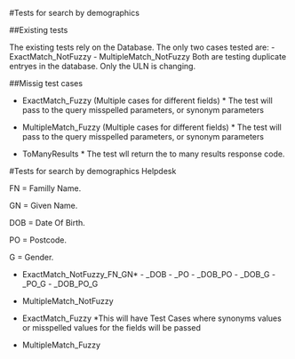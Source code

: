 #Tests for search by demographics

##Existing tests

The existing tests rely on the Database.
The only two cases tested are:
        - ExactMatch_NotFuzzy
        - MultipleMatch_NotFuzzy
Both are testing duplicate entryes in the database. Only the ULN is changing.

##Missig test cases

- ExactMatch_Fuzzy (Multiple cases for different fields)
        * The test will pass to the query misspelled parameters, or synonym parameters  

- MultipleMatch_Fuzzy (Multiple cases for different fields)
        * The test will pass to the query misspelled parameters, or synonym parameters  

- ToManyResults
        * The test wll return the to many results response code. 


#Tests for search by demographics Helpdesk

FN   = Familly Name.

GN   = Given Name.

DOB  = Date Of Birth.

PO   = Postcode.

G    = Gender.


- ExactMatch_NotFuzzy_FN_GN*
                           - _DOB
                           - _PO
                           - _DOB_PO
                           - _DOB_G
                           - _PO_G
                           - _DOB_PO_G

- MultipleMatch_NotFuzzy

- ExactMatch_Fuzzy
        *This will have Test Cases where synonyms values or misspelled values for the fields will be passed

- MultipleMatch_Fuzzy